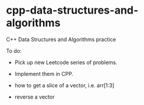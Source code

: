 # cpp-data-structures-and-algorithms
C++ Data Structures and Algorithms practice


To do: 
- Pick up new Leetcode series of problems. 
- Implement them in CPP. 

- how to get a slice of a vector, i.e. arr[1:3]
- reverse a vector
